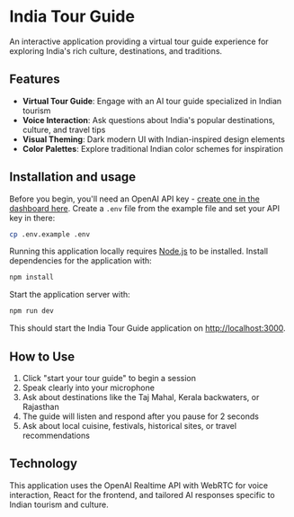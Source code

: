# India Tour Guide

An interactive application providing a virtual tour guide experience for exploring India's rich culture, destinations, and traditions.

## Features

- **Virtual Tour Guide**: Engage with an AI tour guide specialized in Indian tourism
- **Voice Interaction**: Ask questions about India's popular destinations, culture, and travel tips
- **Visual Theming**: Dark modern UI with Indian-inspired design elements
- **Color Palettes**: Explore traditional Indian color schemes for inspiration

## Installation and usage

Before you begin, you'll need an OpenAI API key - [create one in the dashboard here](https://platform.openai.com/settings/api-keys). Create a `.env` file from the example file and set your API key in there:

```bash
cp .env.example .env
```

Running this application locally requires [Node.js](https://nodejs.org/) to be installed. Install dependencies for the application with:

```bash
npm install
```

Start the application server with:

```bash
npm run dev
```

This should start the India Tour Guide application on [http://localhost:3000](http://localhost:3000).

## How to Use

1. Click "start your tour guide" to begin a session
2. Speak clearly into your microphone
3. Ask about destinations like the Taj Mahal, Kerala backwaters, or Rajasthan
4. The guide will listen and respond after you pause for 2 seconds
5. Ask about local cuisine, festivals, historical sites, or travel recommendations

## Technology

This application uses the OpenAI Realtime API with WebRTC for voice interaction, React for the frontend, and tailored AI responses specific to Indian tourism and culture.

